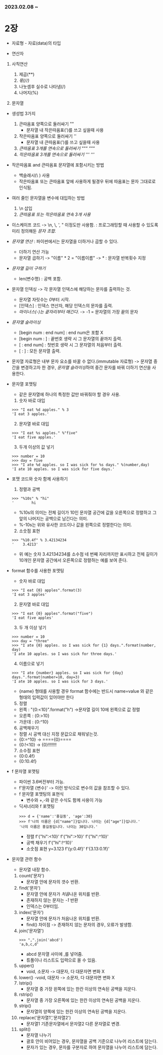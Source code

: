 ### 2023.02.08 ~
# 2장
- 자료형 - 자료(data)의 타입

- 연산자
1. 사칙연산
    1. 제곱(**)
    2. *몫(//)*
    3. 나눗셈후 실수로 나타냄(/)
    4. 나머지(%)

2. 문자열
- 생성법 3가지
    1. 큰따옴표 양쪽으로 둘러싸기 ""
        - 문자열 내 작은따옴표(')를 쓰고 싶을때 사용
    2. 작은따옴표 양쪽으로 둘러싸기 ''
        - 문자열 내 큰따옴표(')를 쓰고 싶을때 사용
    3. *큰따옴표 3개를 연속으로 둘러싸기 """ """*
    4. *작은따옴표 3개를 연속으로 둘러싸기 ''' '''*
- 작은따옴표 and 큰따옴표 문자열에 포함시키는 방법
    - 백슬래시(\ ) 사용
    - 작은따옴표 또는 큰따옴표 앞에 사용하게 될경우 뒤에 따옴표는 문자 그대로로 인식됨.
- 여러 줄인 문자열을 변수에 대입하는 방법
    1. \n 삽입
    2. *큰따옴표 또는 작은따옴표 연속 3개 사용*
- 이스케이프 코드 -> \n, \\, \', \" 이정도만 사용함.
    : 프로그래밍할 때 사용할 수 있도록 미리 정의해둔 *문자 조합.*
- *문자열 연산*
    : 파이썬에서는 문자열을 더하거나 곱할 수 있다.
    - 더하기 연산 가능
    - 문자열 곱하기 -> "이름" * 2 = "이름이름" -> * : 문자열 반복횟수 지정
- *문자열 길이 구하기*
    - len(변수명) : 공백 포함.
- 문자열 인덱싱 -> 각 문자열 인덱스에 해당하는 문자를 출력하는 것.
    - 문자열 자릿수는 *0*부터 시작.
    - [인덱스] : 인덱스 연산자, 해당 인덱스의 문자를 출력.
    - *마이너스(-)는 끝자리부터 매긴다*. -> -1 = 문자열의 가장 끝의 문자
- *문자열 슬라이싱*
    - [begin num : end num] : end num은 포함 X
    - [begin num : ] : 끝번호 생략 시 그 문자열의 끝까지 출력.
    - [ : end num] : 첫번호 생략 시 그 문자열의 처음부터 출력.
    - [ : ] : 모든 문자열 출력.
- 문자열 자료형은 내부 문자 요소를 바꿀 수 없다.(immutable 자료형)
    -> 문자열 중간을 변경하고자 한 경우, *문자열 슬라이싱*하여 중간 문자를 바꿔 더하기 연산을 사용한다.
- 문자열 포맷팅
    - 같은 문자열에 하나의 특정한 값만 바꿔줘야 할 경우 사용.
    1. 숫자 바로 대입  
    ```
    >>> "I eat %d apples." % 3  
    'I eat 3 apples.'
    ```
    2. 문자열 바로 대입
    ```
    >>> "I eat %s apples." %"five"
    'I eat five apples.'
    ```
    3. 두개 이상의 값 넣기
    ```
    >>> number = 10
    >>> day = five
    >>> "I ate %d apples. so I was sick for %s days." %(number,day)
    'I ate 10 apples. so I was sick for five days.'
    ```

- 포맷 코드와 숫자 함께 사용하기
    1. 정렬과 공백
    ```
    >>> "%10s" % "hi"
    '        hi
    ```
    - %10s의 의미는 전체 길이가 10인 문자열 공간에 값을 오른쪽으로 정렬하고 그 앞의 나머지는 공백으로 남긴다는 의미.
    - %-10s는 위와 유사한 코드이나 값을 왼쪽으로 정렬한다는 의미.
    2. 소숫점 표현
    ```
    >>> "%10.4f" % 3.42134234
    '    3.4213'
    ```
    - 위 예는 숫자 3.42134234를 소수점 네 번째 자리까지만 표시하고 전체 길이가 10개인 문자열 공간에서 오른쪽으로 정렬하는 예를 보여 준다.

- format 함수를 사용한 포맷팅
    - 숫자 바로 대입
    ```
    >>> "I eat {0} apples".format(3)
    'I eat 3 apples'
    ```
    2. 문자열 바로 대입
    ```
    >>> "I eat {0} apples".format("five")
    'I eat five apples'
    ```
    3. 두 개 이상 넣기
    ```
    >>> number = 10
    >>> day = "three"
    >>> "I ate {0} apples. so I was sick for {1} days.".format(number, day)
    'I ate 10 apples. so I was sick for three days.'
    ```
    4. 이름으로 넣기
    ```
    >>> "I ate {number} apples. so I was sick for {day} days.".format(number=10, day=3)
    'I ate 10 apples. so I was sick for 3 days.'
    ```
    - {name} 형태를 사용할 경우 format 함수에는 반드시 name=value 와 같은 형태의 입력값이 있어야만 한다
    5. 정렬
    - 왼쪽 : "{0:<10}".format("h") ->문자열 길이 10에 왼쪽으로 값 정렬
    - 오른쪽 : {0:>10}
    - 가운데 : {0:^10}
    6. 공백채우기
    - 정렬 시 공백 대신 지정 문값으로 채워넣는것.
    - {0:=^10} -> ===={0}====
    - {0:!<10} -> {0}!!!!!!!
    7. 소수점 표현
    - {0:0.4f}
    - {0:10.4f}

- f 문자열 포맷팅
    - 파이썬 3.6버전부터 가능.
    - f'문자열 {변수}' -> 이런 방식으로 변수의 값을 참조할 수 있다.
    - f 문자열 포맷팅의 표현식
        - 변수와 +,-와 같은 수식도 함께 사용이 가능
    - 딕셔너리와 f 포맷팅
        ```
        >>> d = {'name':'홍길동', 'age':30}
        >>> f'나의 이름은 {d["name"]}입니다. 나이는 {d["age"]}입니다.'
        '나의 이름은 홍길동입니다. 나이는 30입니다.'
        ```
        - 정렬
        f'{"hi":<10}'
        f'{"hi":>10}'
        f'{"hi":^10}'
        - 공백 채우기
        f'{"hi":!^10}'
        - 소숫점 표현
        y=3.123
        f'{y:0.4f}' 
        f'{3.13:0.1f}'

- 문자열 관련 함수
    - 문자열 내장 함수.
    1. count('문자')
        - 문자열 안에 문자의 갯수 반환.
    2. find('문자')
        - 문자열 안에 문자가 *처음*나온 위치를 반환.
        - 존재하지 않는 문자는 *-1* 반환
        - 인덱스는 0부터임.
    3. index('문자')
        - 문자열 안에 문자가 처음나온 위치를 반환.
        - find() 차이점 -> 존재하지 않는 문자의 경우, 오류가 발생함.
    4. join('문자열')
        ```
        >>> ",".join('abcd')
        'a,b,c,d'
        ```
        - abcd 문자열 사이에 ,를 넣어줌.
        - 튜풀이나 리스트도 입력으로 올 수 있음.
    5. upper()
        - void, 소문자 -> 대문자, 다 대문자면 변화 X
    6. lower()
        -void, 대문자 -> 소문자, 다 대문자면 변화 X
    7. lstrip()
        - 문자열 중 가장 왼쪽에 있는 한칸 이상의 연속된 공백을 지운다.
    8. rstrip()
        - 문자열 중 가장 오른쪽에 있는 한칸 이상의 연속된 공백을 지운다.
    9. strip()
        - 문자열의 양쪽에 있는 한칸 이상의 연속된 공백을 지운다.
    10. replace('문자열1','문자열2')
        - 문자열1 기존문자열에서 문자열2 다른 문자열로 변경.
    11. split()
        - 문자열 나누기
        - 괄호 안이 비어있는 경우, 문자열을 공백 기준으로 나누어 리스트에 담는다.
        - 문자가 있는 경우, 문자를 구분자로 하여 문자열을 나누어 리스트에 담는다.
        